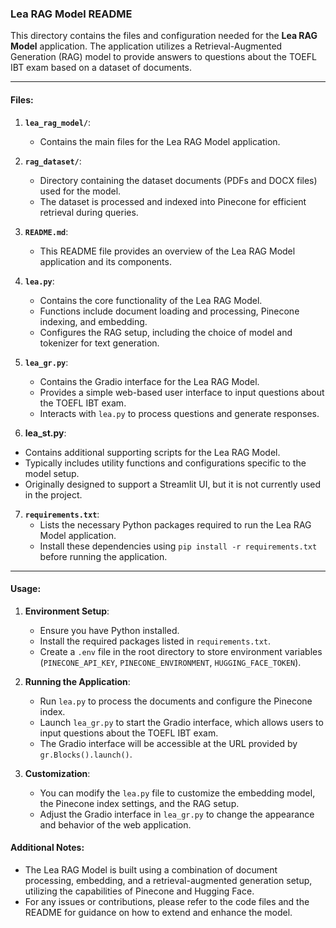 ### Lea RAG Model README

This directory contains the files and configuration needed for the **Lea RAG Model** application. The application utilizes a Retrieval-Augmented Generation (RAG) model to provide answers to questions about the TOEFL IBT exam based on a dataset of documents.

---

#### Files:

1. **`lea_rag_model/`**:
   - Contains the main files for the Lea RAG Model application.

2. **`rag_dataset/`**:
   - Directory containing the dataset documents (PDFs and DOCX files) used for the model.
   - The dataset is processed and indexed into Pinecone for efficient retrieval during queries.

3. **`README.md`**:
   - This README file provides an overview of the Lea RAG Model application and its components.

4. **`lea.py`**:
   - Contains the core functionality of the Lea RAG Model.
   - Functions include document loading and processing, Pinecone indexing, and embedding.
   - Configures the RAG setup, including the choice of model and tokenizer for text generation.

5. **`lea_gr.py`**:
   - Contains the Gradio interface for the Lea RAG Model.
   - Provides a simple web-based user interface to input questions about the TOEFL IBT exam.
   - Interacts with `lea.py` to process questions and generate responses.

6. **lea_st.py**:
- Contains additional supporting scripts for the Lea RAG Model.
- Typically includes utility functions and configurations specific to the model setup.
- Originally designed to support a Streamlit UI, but it is not currently used in the project.

7. **`requirements.txt`**:
   - Lists the necessary Python packages required to run the Lea RAG Model application.
   - Install these dependencies using `pip install -r requirements.txt` before running the application.

---

#### Usage:

1. **Environment Setup**:
   - Ensure you have Python installed.
   - Install the required packages listed in `requirements.txt`.
   - Create a `.env` file in the root directory to store environment variables (`PINECONE_API_KEY`, `PINECONE_ENVIRONMENT`, `HUGGING_FACE_TOKEN`).

2. **Running the Application**:
   - Run `lea.py` to process the documents and configure the Pinecone index.
   - Launch `lea_gr.py` to start the Gradio interface, which allows users to input questions about the TOEFL IBT exam.
   - The Gradio interface will be accessible at the URL provided by `gr.Blocks().launch()`.

3. **Customization**:
   - You can modify the `lea.py` file to customize the embedding model, the Pinecone index settings, and the RAG setup.
   - Adjust the Gradio interface in `lea_gr.py` to change the appearance and behavior of the web application.

#### Additional Notes:
- The Lea RAG Model is built using a combination of document processing, embedding, and a retrieval-augmented generation setup, utilizing the capabilities of Pinecone and Hugging Face.
- For any issues or contributions, please refer to the code files and the README for guidance on how to extend and enhance the model.
